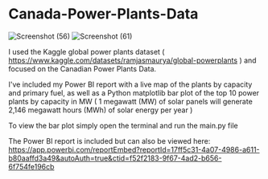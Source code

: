# Canada-Power-Plants-Data

![Screenshot (56)](https://user-images.githubusercontent.com/45835546/194476405-827e3429-d59a-4991-8be4-980782668565.png)
![Screenshot (61)](https://user-images.githubusercontent.com/45835546/194476426-77fca3db-f59d-4e5c-96d3-fe490c60b4ed.png)

I used the Kaggle global power plants dataset ( https://www.kaggle.com/datasets/ramjasmaurya/global-powerplants )
and focused on the Canadian Power Plants Data.

I've included my Power BI report with a live map of the plants by capacity and primary fuel,
as well as a Python matplotlib bar plot of the top 10 power plants by capacity in MW
( 1 megawatt (MW) of solar panels will generate 2,146 megawatt hours (MWh) of solar energy per year )

To view the bar plot simply open the terminal and run the main.py file

The Power BI report is included but can also be viewed here:
https://app.powerbi.com/reportEmbed?reportId=17ff5c31-4a07-4986-a611-b80aaffd3a49&autoAuth=true&ctid=f52f2183-9f67-4ad2-b656-6f754fe196cb


